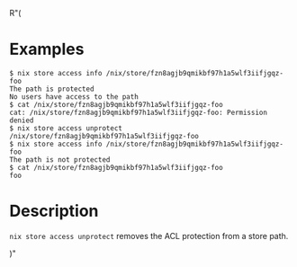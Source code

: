 R"(
# Examples

```console
$ nix store access info /nix/store/fzn8agjb9qmikbf97h1a5wlf3iifjgqz-foo
The path is protected
No users have access to the path
$ cat /nix/store/fzn8agjb9qmikbf97h1a5wlf3iifjgqz-foo
cat: /nix/store/fzn8agjb9qmikbf97h1a5wlf3iifjgqz-foo: Permission denied
$ nix store access unprotect /nix/store/fzn8agjb9qmikbf97h1a5wlf3iifjgqz-foo
$ nix store access info /nix/store/fzn8agjb9qmikbf97h1a5wlf3iifjgqz-foo
The path is not protected
$ cat /nix/store/fzn8agjb9qmikbf97h1a5wlf3iifjgqz-foo
foo
```

# Description

`nix store access unprotect` removes the ACL protection from a store path.

<!-- FIXME moar docs -->

)"
